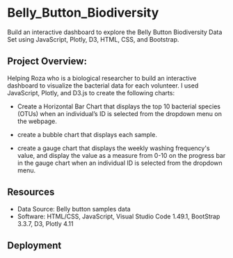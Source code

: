 # Belly_Button_Biodiversity
Build an interactive dashboard to explore the Belly Button Biodiversity Data Set using JavaScript, Plotly, D3, HTML, CSS, and Bootstrap.

## Project Overview:

Helping Roza who is a biological researcher to build an interactive dashboard to visualize the bacterial data for each volunteer. I used JavaScript, Plotly, and D3.js to create the following charts:

 - Create a Horizontal Bar Chart that displays the top 10 bacterial species (OTUs) when an individual’s ID is selected from the dropdown menu on the webpage. 
 
 - create a bubble chart that displays each sample. 
 
 - create a gauge chart that displays the weekly washing frequency's value, and display the value as a measure from 0-10 on the progress bar in the gauge chart when an individual ID is selected from the dropdown menu.
 
 ## Resources
 
 - Data Source: Belly button samples data
 - Software: HTML/CSS, JavaScript, Visual Studio Code 1.49.1, BootStrap 3.3.7, D3, Plotly 4.11
 
 ## Deployment
 
 

